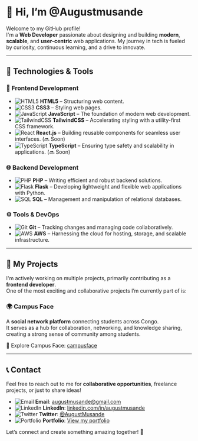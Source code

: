 # 👋 Hi, I’m @Augustmusande  

Welcome to my GitHub profile!  
I'm a **Web Developer** passionate about designing and building **modern**, **scalable**, and **user-centric** web applications. My journey in tech is fueled by curiosity, continuous learning, and a drive to innovate.  

---

## 🔧 Technologies & Tools  

### 🌟 Frontend Development  
- ![HTML5](https://img.shields.io/badge/-HTML5-E34F26?style=flat-square&logo=html5&logoColor=white) **HTML5** – Structuring web content.
- ![CSS3](https://img.shields.io/badge/-CSS3-1572B6?style=flat-square&logo=css3&logoColor=white) **CSS3** – Styling web pages.
- ![JavaScript](https://img.shields.io/badge/-JavaScript-F7DF1E?style=flat-square&logo=javascript&logoColor=black) **JavaScript** – The foundation of modern web development.  
- ![TailwindCSS](https://img.shields.io/badge/-TailwindCSS-38B2AC?style=flat-square&logo=tailwind-css&logoColor=white) **TailwindCSS** – Accelerating styling with a utility-first CSS framework.  
- ![React](https://img.shields.io/badge/-React-61DAFB?style=flat-square&logo=react&logoColor=black) **React.js** – Building reusable components for seamless user interfaces. (🔜 Soon)  
- ![TypeScript](https://img.shields.io/badge/-TypeScript-007ACC?style=flat-square&logo=typescript&logoColor=white) **TypeScript** – Ensuring type safety and scalability in applications. (🔜 Soon)  

### 🌐 Backend Development  
- ![PHP](https://img.shields.io/badge/-PHP-777BB4?style=flat-square&logo=php&logoColor=white) **PHP** – Writing efficient and robust backend solutions.  
- ![Flask](https://img.shields.io/badge/-Flask-000000?style=flat-square&logo=flask&logoColor=white) **Flask** – Developing lightweight and flexible web applications with Python.
- ![SQL](https://img.shields.io/badge/-SQL-4479A1?style=flat-square&logo=sql&logoColor=white) **SQL** – Management and manipulation of relational databases.  

### ⚙️ Tools & DevOps  
- ![Git](https://img.shields.io/badge/-Git-F05032?style=flat-square&logo=git&logoColor=white) **Git** – Tracking changes and managing code collaboratively.  
- ![AWS](https://img.shields.io/badge/-AWS-232F3E?style=flat-square&logo=amazon-aws&logoColor=white) **AWS** – Harnessing the cloud for hosting, storage, and scalable infrastructure.  

---

## 🎨 My Projects  

I'm actively working on multiple projects, primarily contributing as a **frontend developer**.  
One of the most exciting and collaborative projects I’m currently part of is:  

### 🌍 **Campus Face**  
A **social network platform** connecting students across Congo.  
It serves as a hub for collaboration, networking, and knowledge sharing, creating a strong sense of community among students.  

🔗 Explore Campus Face: [campusface](http://www.campusface.net)  

---

## 📞 Contact  

Feel free to reach out to me for **collaborative opportunities**, freelance projects, or just to share ideas!  
- ![Email](https://img.shields.io/badge/-Email-D14836?style=flat-square&logo=gmail&logoColor=white) **Email**: [augustmusande@gmail.com](mailto:augustmusande@gmail.com)  
- ![LinkedIn](https://img.shields.io/badge/-LinkedIn-0077B5?style=flat-square&logo=linkedin&logoColor=white) **LinkedIn**: [linkedin.com/in/augustmusande](https://linkedin.com/in/augustmusande)  
- ![Twitter](https://img.shields.io/badge/-Twitter-1DA1F2?style=flat-square&logo=twitter&logoColor=white) **Twitter**: [@AugustMusande](https://twitter.com/AugustMusande)  
- ![Portfolio](https://img.shields.io/badge/-Portfolio-000000?style=flat-square&logo=github&logoColor=white) **Portfolio**: [View my portfolio](https://augustmusande.github.io/my-portfolio/)
    
Let’s connect and create something amazing together! 🚀